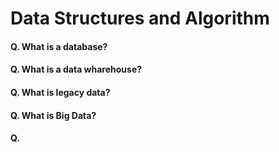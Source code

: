 # Data Structures and Algorithm
#### Q. What is a database?
#### Q. What is a data wharehouse?
#### Q. What is legacy data?
#### Q. What is Big Data?
#### Q. 
